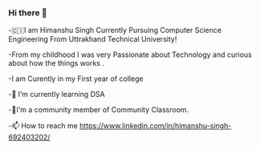 ### Hi there 👋
-🇨🇮I am Himanshu Singh Currently Pursuing Computer Science Engineering From Uttrakhand Technical University!


-From my childhood I was very Passionate about Technology and curious about how the things works .

-I am Curently in my First year of college

-🌱 I’m currently learning DSA 

-🤖I'm a community member of Community Classroom.

-📫 How to reach me 
https://www.linkedin.com/in/himanshu-singh-692403202/

<!--
**Himanxu1/Himanxu1** is a ✨ _special_ ✨ repository because its `README.md` (this file) appears on your GitHub profile.

Here are some ideas to get you started:

- 🔭 I’m currently working on ...
- 🌱 I’m currently learning ...
- 👯 I’m looking to collaborate on ...
- 🤔 I’m looking for help with ...
- 💬 Ask me about ...
- 📫 How to reach me: ...
- 😄 Pronouns: ...
- ⚡ Fun fact: ...
-->
